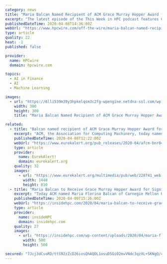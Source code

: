 ```yaml
---
category: news
title: "Maria Balcan Named Recipient of ACM Grace Murray Hopper Award for Significant Innovations to Machine Learning"
excerpt: "The latest episode of the This Week in HPC podcast features Carlo Cavazzoni, a senior staff member at CINECA, one of the leading supercomputing organizations in Europe. Intersect360 Research's Addison Snell spoke to Cavazzoni to discuss both CINECA's work using supercomputing to combat COVID-19 and Cavazzoni's personal experience living near ..."
publishedDateTime: 2020-04-08T14:36:00Z
webUrl: "https://www.hpcwire.com/off-the-wire/maria-balcan-named-recipient-of-acm-grace-murray-hopper-award-for-significant-innovations-to-machine-learning/"
type: article
quality: 22
heat: -1
published: false

provider:
  name: HPCwire
  domain: hpcwire.com

topics:
  - AI in Finance
  - AI
  - Machine Learning

images:
  - url: "https://6lli539m39y3hpkelqsm3c2fg-wpengine.netdna-ssl.com/wp-content/uploads/2020/04/Maria-Maria-Balcan-ACM-300x300.jpg"
    width: 300
    height: 300
    title: "Maria Balcan Named Recipient of ACM Grace Murray Hopper Award for Significant Innovations to Machine Learning"

related:
  - title: "Balcan named recipient of ACM Grace Murray Hopper Award for machine learning innovations"
    excerpt: "ACM, the Association for Computing Machinery, today named Maria Florina \"Nina\" Balcan of Carnegie Mellon University the recipient of the 2019 ACM Grace Murray Hopper Award for foundational and breakthrough contributions to minimally-supervised learning. Balcan's influential and pioneering work in machine learning has solved longstanding open ..."
    publishedDateTime: 2020-04-08T12:22:00Z
    webUrl: "https://www.eurekalert.org/pub_releases/2020-04/afcm-bnr040720.php"
    type: article
    provider:
      name: EurekAlert!
      domain: eurekalert.org
    quality: 32
    images:
      - url: "https://www.eurekalert.org/multimedia/pub/web/228741_web.jpg"
        width: 1440
        height: 810
  - title: "Maria Balcan to Receive Grace Murray Hopper Award for Significant Contributions to Machine Learning"
    excerpt: "Today ACM named Maria Florina Balcan of Carnegie Mellon University the recipient of the 2019 ACM Grace Murray Hopper Award for foundational and breakthrough contributions to minimally-supervised learning. Balcan’s influential and pioneering work in machine learning has ... single recent major technical or service contribution."
    publishedDateTime: 2020-04-09T15:26:00Z
    webUrl: "https://insidehpc.com/2020/04/maria-balcan-to-receive-grace-murray-hopper-award-for-significant-contributions-to-machine-learning/"
    type: article
    provider:
      name: insideHPC
      domain: insidehpc.com
    quality: 27
    images:
      - url: "https://insidehpc.com/wp-content/uploads/2020/04/maria-florina-balcan2.jpg"
        width: 500
        height: 500

secured: "7Jcj3dCsoRD/ttS92zZcD26iosQhAQDL1osuD5GiO2mvVNdc3qzXL+SKNgQ/cvg6QsLQB/JlUVW4QDn2zm2rXh5ZxT8+CtLxQMePVBt/93DwADiZfiPB13+oVdzdePfHDMuv1OFY3aWGP8Va/lz96Y55luaIMgBAZnp4Sh/rU59jvu7iFZgLwtW8Zrk8I2osfNTZ1xeqB7bVIYAGWtxuGThiNJUjOoE6pvXXy2JNdbrQwk0rJFst4oniCrspOotkGgxk8Lq4Y0pZRvHlaV1MT5ELLTOq0xdP6e3piQx+03P0f/ijtcVjv5V5yLfJOjvLlqLTfXh4Ag2lMGmBQb6eTfpEqvyzNnc42ugJ8jpdnJq9scrxwgyve5tbaFJVgkL5CLGmTWSRB3jWauvdB66HsSHL18IHs1MbTMYXMRT/nd5z40W1V+fUDk8Ax6Jdc47VwRE8TOvVFnetGFjU9+OcILt3mMmOfByeLIC0UgHac9Q=;XkI0FE1askjglMc13TT0Uw=="
---
```


